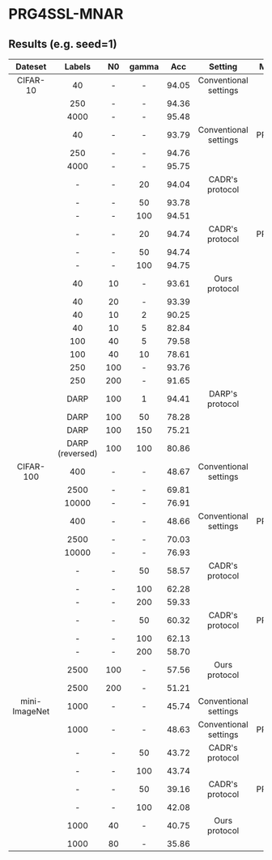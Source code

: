# PRG4SSL-MNAR

## Results (e.g. seed=1)

| Dateset | Labels | N0 |gamma|Acc|Setting|Method|
| :-----:| :----: | :----: |:----: |:----: |:----: |:----: |
|CIFAR-10 | 40 | - |-|94.05 |Conventional settings|PRG|
| | 250 | - |- |94.36 |||
| | 4000 | - |- |95.48 |||
| | 40 | - |-|93.79 |Conventional settings|PRG^Last|
| | 250 | - |- |94.76 |||
| | 4000 | - |- |95.75 |||
| | - | - |20 |94.04 |CADR's protocol|PRG|
| | - | - |50 |93.78 |||
| | - | - |100 |94.51 |||
| | - | - |20 |94.74 |CADR's protocol|PRG^Last|
| | - | - |50 |94.74 |||
| | - | - |100 |94.75 |||
| | 40 | 10 |- |93.61 |Ours protocol|PRG|
| | 40 | 20 |- |93.39 |||
| | 40 | 10 |2 |90.25 |||
| | 40 | 10 |5 |82.84 |||
| | 100 | 40 |5 |79.58 |||
| | 100 | 40 |10 |78.61 |||
| | 250 | 100 |- |93.76 |||
| | 250 | 200 |- |91.65 |||
|  | DARP | 100 |1 |94.41 |DARP's protocol|PRG|
|  | DARP | 100 |50 |78.28 |||
|  | DARP | 100 |150 |75.21 |||
|  | DARP (reversed) | 100 |100 |80.86 |||
|CIFAR-100  | 400 | - |- |48.67 |Conventional settings|PRG|
|  | 2500 | - |- |69.81|||
|  | 10000 | - |- |76.91 |||
|  | 400 | - |- |48.66 |Conventional settings|PRG^Last|
|  | 2500 | - |- |70.03|||
|  | 10000 | - |- |76.93 |||
|  | - | - |50 |58.57 |CADR's protocol|PRG|
|  | - | - |100 |62.28 |||
|  | - | - |200 |59.33 |||
|  | - | - |50 |60.32 |CADR's protocol|PRG^Last|
|  | - | - |100 |62.13 |||
|  | - | - |200 |58.70 |||
|  | 2500 | 100 |- |57.56 |Ours protocol||
|  | 2500 | 200 |- |51.21 |||
|mini-ImageNet | 1000| -|- |45.74 |Conventional settings|PRG|
| | 1000| -|- |48.63 |Conventional settings|PRG^Last|
| | -| -|50 |43.72 |CADR's protocol|PRG|
| | -| - |100 |43.74 |||
| | -| -|50 |39.16 |CADR's protocol|PRG^Last|
| | -| - |100 |42.08 |||
| | 1000| 40 |- |40.75 |Ours protocol|||
| | 1000| 80 |- |35.86|||
